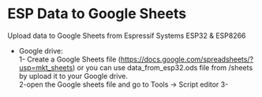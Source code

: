# ESP Data to Google Sheets
Upload data to Google Sheets from  Espressif Systems ESP32 &amp; ESP8266 

* Google drive:  
1- Create a Google Sheets file (https://docs.google.com/spreadsheets/?usp=mkt_sheets) or you can use data_from_esp32.ods file from /sheets by upload it to your Google drive.  
2-open the Google sheets file and go to Tools -> Script editor
3- 
